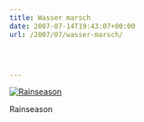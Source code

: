```yaml
---
title: Wasser marsch
date: 2007-07-14T19:43:07+00:00
url: /2007/07/wasser-marsch/




---
```

<div class="flickr">
  <a href="http://www.flickr.com/photos/schreibblogade/816532450/" title="Rainseason"><img src="//farm2.static.flickr.com/1082/816532450_232ae27266.jpg" alt="Rainseason" /></a></p>

  <p>
    Rainseason
  </p>
</div>
